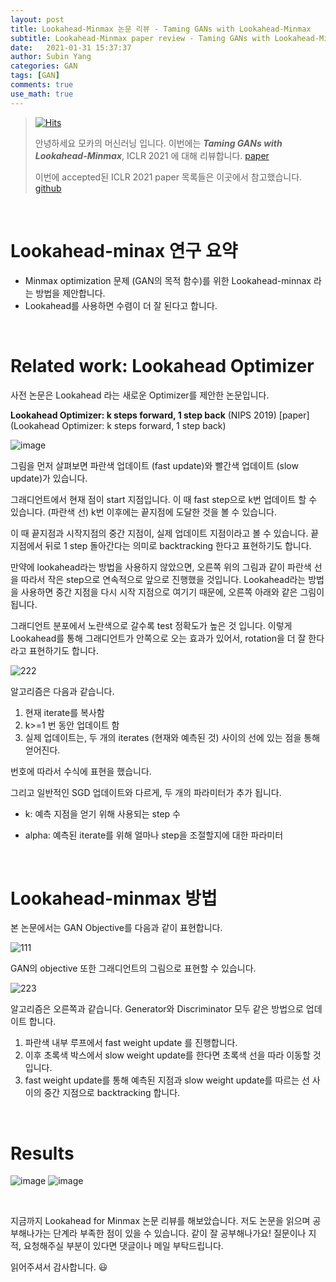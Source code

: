 ```yaml
---
layout: post
title: Lookahead-Minmax 논문 리뷰 - Taming GANs with Lookahead-Minmax
subtitle: Lookahead-Minmax paper review - Taming GANs with Lookahead-Minmax 
date:   2021-01-31 15:37:37
author: Subin Yang
categories: GAN
tags: [GAN]
comments: true
use_math: true
---
```








> [![Hits](https://hits.seeyoufarm.com/api/count/incr/badge.svg?url=https%3A%2F%2Fysbsb.github.io%2Fgan%2F2021%2F01%2F18%2FGAN-Dissection.html&count_bg=%2379C83D&title_bg=%23555555&icon=&icon_color=%23E7E7E7&title=hits&edge_flat=false)](https://hits.seeyoufarm.com)
>
> 안녕하세요 모카의 머신러닝 입니다. 이번에는 <em><strong>Taming GANs with Lookahead-Minmax</strong></em>, ICLR 2021 에 대해 리뷰합니다. [paper](https://arxiv.org/abs/2006.14567)
>
> 이번에 accepted된 ICLR 2021 paper 목록들은 이곳에서 참고했습니다. [github](https://github.com/evanzd/ICLR2021-OpenReviewData)



<br>

# Lookahead-minax 연구 요약



- Minmax optimization 문제 (GAN의 목적 함수)를 위한 Lookahead-minnax 라는 방법을 제안합니다.
- Lookahead를 사용하면 수렴이 더 잘 된다고 합니다.



<br>





# Related work: Lookahead Optimizer

사전 논문은 Lookahead 라는 새로운 Optimizer를 제안한 논문입니다.

<strong>Lookahead Optimizer: k steps forward, 1 step back</strong> (NIPS 2019)  [paper](Lookahead Optimizer: k steps forward, 1 step back)

<img src="https://user-images.githubusercontent.com/37301677/106376506-50d32500-63d9-11eb-846e-84693fe0f1d9.png" alt="image"  />

그림을 먼저 살펴보면 파란색 업데이트 (fast update)와 빨간색 업데이트 (slow update)가 있습니다.

그래디언트에서 현재 점이 start 지점입니다. 이 때 fast step으로 k번 업데이트 할 수 있습니다. (파란색 선) k번 이후에는 끝지점에 도달한 것을 볼 수 있습니다.

이 때 끝지점과 시작지점의 중간 지점이, 실제 업데이트 지점이라고 볼 수 있습니다. 끝지점에서 뒤로 1 step 돌아간다는 의미로 backtracking 한다고 표현하기도 합니다. 

만약에 lookahead라는 방법을 사용하지 않았으면, 오른쪽 위의 그림과 같이 파란색 선을 따라서 작은 step으로 연속적으로 앞으로 진행했을 것입니다. Lookahead라는 방법을 사용하면 중간 지점을 다시 시작 지점으로 여기기 때문에, 오른쪽 아래와 같은 그림이 됩니다.

그래디언트 분포에서 노란색으로 갈수록 test 정확도가 높은 것 입니다. 이렇게 Lookahead를 통해 그래디언트가 안쪽으로 오는 효과가 있어서, rotation을 더 잘 한다라고 표현하기도 합니다.



![222](https://user-images.githubusercontent.com/37301677/106376544-a4de0980-63d9-11eb-9a42-426d14b9db63.PNG)



알고리즘은 다음과 같습니다.

1. 현재 iterate를 복사함
2. k>=1 번 동안 업데이트 함
3. 실제 업데이트는, 두 개의 iterates (현재와 예측된 것) 사이의 선에 있는 점을 통해 얻어진다.

번호에 따라서 수식에 표현을 했습니다.



그리고 일반적인 SGD 업데이트와 다르게, 두 개의 파라미터가 추가 됩니다.

- k: 예측 지점을 얻기 위해 사용되는 step 수

- alpha: 예측된 iterate를 위해 얼마나 step을 조절할지에 대한 파라미터





<br>

# Lookahead-minmax 방법



본 논문에서는 GAN Objective를 다음과 같이 표현합니다.

![111](https://user-images.githubusercontent.com/37301677/106376528-81b35a00-63d9-11eb-827c-ec5786c0bdcc.PNG)





GAN의 objective 또한 그래디언트의 그림으로 표현할 수 있습니다. 

![223](https://user-images.githubusercontent.com/37301677/106376540-9ee82880-63d9-11eb-9d05-de62980f194e.PNG)

알고리즘은 오른쪽과 같습니다.  Generator와 Discriminator 모두 같은 방법으로 업데이트 합니다.

1. 파란색 내부 루프에서 fast weight update 를 진행합니다.
2. 이후 초록색 박스에서 slow weight update를 한다면 초록색 선을 따라 이동할 것 입니다.
3. fast weight update를 통해 예측된 지점과 slow weight update를 따르는 선 사이의 중간 지점으로 backtracking 합니다.





<br>



# Results



![image](https://user-images.githubusercontent.com/37301677/106376488-1e292c80-63d9-11eb-8c84-55d625c5c053.png)
![image](https://user-images.githubusercontent.com/37301677/106376489-241f0d80-63d9-11eb-9419-7fddedd4d4a7.png)

<br>





지금까지 Lookahead for Minmax 논문 리뷰를 해보았습니다. 저도 논문을 읽으며 공부해나가는 단계라 부족한 점이 있을 수 있습니다. 같이 잘 공부해나가요! 질문이나 지적, 요청해주실 부분이 있다면 댓글이나 메일 부탁드립니다.

읽어주셔서 감사합니다. 😃



